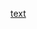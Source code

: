 [text](https://www.digitalocean.com/community/tutorials/how-to-make-a-web-application-using-flask-in-python-3)